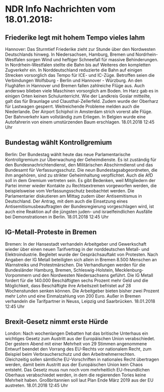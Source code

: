 # NDR Info Nachrichten vom 18.01.2018:


## Friederike legt mit hohem Tempo vieles lahm
Hannover:    Das Sturmtief Friederike zieht zur Stunde über den Nordwesten Deutschlands hinweg. In Niedersachsen, Hamburg, Bremen und Nordrhein-Westfalen sorgen Wind und heftiger Schneefall für massive Behinderungen. In Nordrhein-Westfalen stellte die Bahn bis auf Weiteres den kompletten Zugverkehr ein. In Norddeutschland reduzierte die Bahn auf einigen Strecken vorsorglich das Tempo für ICE- und IC-Züge. Betroffen seien die Verbindungen Wolfsburg - Berlin und Hannover - Würzburg. An den Flughäfen in Hannover und Bremen fallen zahlreiche Flüge aus. Auch anderswo blieben viele Maschinen vorsorglich am Boden. Im Harz gab es in einigen Orten keinen Schulunterricht. Wie der Landkreis Goslar mitteilte, galt das für Braunlage und Clausthal-Zellerfeld. Zudem wurde der Oberharz für Lastwagen gesperrt. Weitreichende Probleme melden auch die Niederlande. Der Airport Schiphol in Amsterdam strich vorerst alle Flüge. Der Bahnverkehr kam vollständig zum Erliegen. In Belgien wurde eine Autofahrerin von einem umstürzenden Baum erschlagen. 18.01.2018 12:45 Uhr 

## Bundestag wählt Kontrollgremium
Berlin: Der Bundestag wählt heute das neue Parlamentarische Kontrollgremium zur Überwachung der Geheimdienste. Es ist zuständig für den Bundesnachrichtendienst, den Militärischen Abschirmdienst und das Bundesamt für Verfassungsschutz. Die neun Bundestagsabgeordneten, die ihm angehören, sind zu strikter Geheimhaltung verpflichtet. Auch die AfD soll in dem Gremium vertreten sein. Es gibt Bedenken, weil Mitgliedern der Partei immer wieder Kontakte zu Rechtsextremen vorgeworfen werden, die beispielsweise vom Verfassungsschutz beobachtet werden. Die Parlamentarier diskutieren am Mittag zudem über Antisemitismus in Deutschland. Der Antrag, mit dem auch die Einsetzung eines Antisemitismusbeauftragten der Bundesregierung vorgeschlagen wird, ist auch eine Reaktion auf die jüngsten juden- und israelfeindlichen Ausfälle bei Demonstrationen in Berlin. 18.01.2018 12:45 Uhr 

## IG-Metall-Proteste in Bremen
Bremen: In der Hansestadt verhandeln Arbeitgeber und Gewerkschaft wieder über einen neuen Tarifvertrag in der norddeutschen Metall- und Elektroindustrie. Begleitet wurde der Gesprächsauftakt von Protesten. Nach Angaben der IG Metall beteiligten sich allein in Bremen 8.500 Menschen an Warnstreiks und Protestmärschen. Die Verhandlungen werden für die Bundesländer Hamburg, Bremen, Schleswig-Holstein, Mecklenburg-Vorpommern und den Nordwesten Niedersachsens geführt. Die IG Metall fordert für die 140.000 Beschäftigten sechs Prozent mehr Geld und die Möglichkeit, dass Beschäftigte ihre Arbeitszeit befristet auf 28 Wochenstunden senken können. Die Arbeitgeber bieten bisher zwei Prozent mehr Lohn und eine Einmalzahlung von 200 Euro. Außer in Bremen verhandeln die Tarifpartner in Neuss, Leipzig und Saarbrücken. 18.01.2018 12:45 Uhr 

## Brexit-Gesetz nimmt erste Hürde
London: Nach wochenlangen Debatten hat das britische Unterhaus ein wichtiges Gesetz zum Austritt aus der Europäischen Union verabschiedet. Der gestern Abend mit einer Mehrheit von 29 Stimmen angenommene Entwurf beendet den Vorrang des EU-Rechts vor nationalem Recht, zum Beispiel beim Verbraucherschutz und den Arbeitnehmerrechten. Gleichzeitig sollen sämtliche EU-Vorschriften in nationales Recht übertragen werden, damit beim Austritt aus der Europäischen Union kein Chaos entsteht. Das Gesetz muss nun noch vom  mehrheitlich EU-freundlichen Oberhaus verabschiedet werden, in dem die regierenden Tories keine Mehrheit haben. Großbritannien soll laut Plan Ende März 2019 aus der EU austreten. 18.01.2018 12:45 Uhr 
